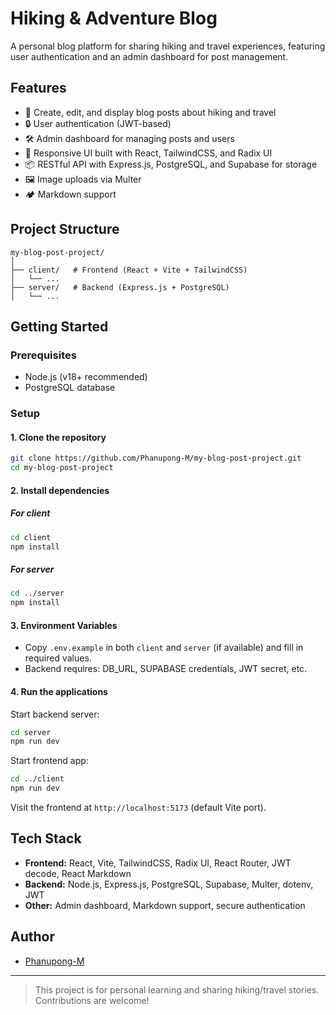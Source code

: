 # Hiking & Adventure Blog

A personal blog platform for sharing hiking and travel experiences, featuring user authentication and an admin dashboard for post management.

## Features

- 📝 Create, edit, and display blog posts about hiking and travel
- 🔒 User authentication (JWT-based)
- 🛠️ Admin dashboard for managing posts and users
- 🌄 Responsive UI built with React, TailwindCSS, and Radix UI
- 📦 RESTful API with Express.js, PostgreSQL, and Supabase for storage
- 🖼️ Image uploads via Multer
- 🏕️ Markdown support

## Project Structure

```
my-blog-post-project/
│
├── client/   # Frontend (React + Vite + TailwindCSS)
│   └── ...
├── server/   # Backend (Express.js + PostgreSQL)
│   └── ...
```

## Getting Started

### Prerequisites

- Node.js (v18+ recommended)
- PostgreSQL database

### Setup

#### 1. Clone the repository

```bash
git clone https://github.com/Phanupong-M/my-blog-post-project.git
cd my-blog-post-project
```

#### 2. Install dependencies

##### For client

```bash
cd client
npm install
```

##### For server

```bash
cd ../server
npm install
```

#### 3. Environment Variables

- Copy `.env.example` in both `client` and `server` (if available) and fill in required values.
- Backend requires: DB_URL, SUPABASE credentials, JWT secret, etc.

#### 4. Run the applications

Start backend server:

```bash
cd server
npm run dev
```

Start frontend app:

```bash
cd ../client
npm run dev
```

Visit the frontend at `http://localhost:5173` (default Vite port).

## Tech Stack

- **Frontend:** React, Vite, TailwindCSS, Radix UI, React Router, JWT decode, React Markdown
- **Backend:** Node.js, Express.js, PostgreSQL, Supabase, Multer, dotenv, JWT
- **Other:** Admin dashboard, Markdown support, secure authentication

## Author

- [Phanupong-M](https://github.com/Phanupong-M)

---

> This project is for personal learning and sharing hiking/travel stories. Contributions are welcome!
